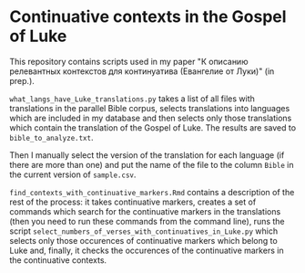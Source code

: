 # Continuative contexts in the Gospel of Luke

This repository contains scripts used in my paper "К описанию релевантных контекстов для континуатива (Евангелие от Луки)" (in prep.).

`what_langs_have_Luke_translations.py` takes a list of all files with translations in the parallel Bible corpus, selects translations into languages which are included in my database and then selects only those translations which contain the translation of the Gospel of Luke. The results are saved to `bible_to_analyze.txt`.

Then I manually select the version of the translation for each language (if there are more than one) and put the name of the file to the column `Bible` in the current version of `sample.csv`.

`find_contexts_with_continuative_markers.Rmd` contains a description of the rest of the process: it takes continuative markers, creates a set of commands which search for the continuative markers in the translations (then you need to run these commands from the command line), runs the script `select_numbers_of_verses_with_continuatives_in_Luke.py` which selects only those occurences of continuative markers which belong to Luke and, finally, it checks the occurences of the continuative markers in the continuative contexts.